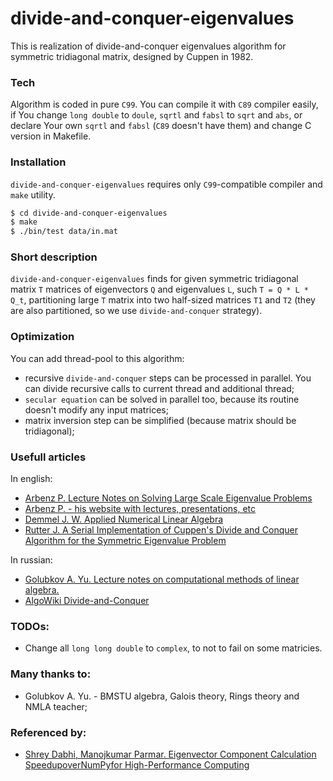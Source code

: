 # divide-and-conquer-eigenvalues

This is realization of divide-and-conquer eigenvalues algorithm for symmetric tridiagonal matrix, designed by Cuppen in 1982.

### Tech

Algorithm is coded in pure `C99`. You can compile it with `C89` compiler easily, if You change `long double` to `doule`, `sqrtl` and `fabsl` to `sqrt` and `abs`, or declare Your own `sqrtl` and `fabsl` (`C89` doesn't have them) and change C version in Makefile.

### Installation

`divide-and-conquer-eigenvalues` requires only `C99`-compatible compiler and `make` utility.

```sh
$ cd divide-and-conquer-eigenvalues
$ make
$ ./bin/test data/in.mat
```

### Short description

`divide-and-conquer-eigenvalues` finds for given symmetric tridiagonal matrix `T` matrices of eigenvectors `Q` and eigenvalues `L`, such `T = Q * L * Q_t`, partitioning large `T` matrix into two half-sized matrices `T1` and `T2` (they are also partitioned, so we use `divide-and-conquer` strategy).

### Optimization

You can add thread-pool to this algorithm:
- recursive `divide-and-conquer` steps can be processed in parallel. You can divide recursive calls to current thread and additional thread;
- `secular equation` can be solved in parallel too, because its routine doesn't modify any input matrices;
- matrix inversion step can be simplified (because matrix should be tridiagonal);

### Usefull articles

In english:
- [Arbenz P. Lecture Notes on Solving Large Scale Eigenvalue Problems](https://yadi.sk/i/7Ry-GgZ_vYoDvw)
- [Arbenz P. - his website with lectures, presentations, etc](http://people.inf.ethz.ch/arbenz/ewp/index.html)
- [Demmel J. W. Applied Numerical Linear Algebra](https://yadi.sk/i/CAk-jcKLxsj85Q)
- [Rutter J. A Serial Implementation of Cuppen's Divide and Conquer Algorithm for the Symmetric Eigenvalue Problem](https://yadi.sk/i/_UFPGDnKvpdfqA)

In russian:
- [Golubkov A. Yu. Lecture notes on computational methods of linear algebra.](https://yadi.sk/i/SQ0BW2aAu0m-LQ)
- [AlgoWiki Divide-and-Conquer](https://algowiki-project.org/ru/%D0%9C%D0%B5%D1%82%D0%BE%D0%B4_%C2%AB%D1%80%D0%B0%D0%B7%D0%B4%D0%B5%D0%BB%D1%8F%D0%B9_%D0%B8_%D0%B2%D0%BB%D0%B0%D1%81%D1%82%D0%B2%D1%83%D0%B9%C2%BB_%D0%B2%D1%8B%D1%87%D0%B8%D1%81%D0%BB%D0%B5%D0%BD%D0%B8%D1%8F_%D1%81%D0%BE%D0%B1%D1%81%D1%82%D0%B2%D0%B5%D0%BD%D0%BD%D1%8B%D1%85_%D0%B7%D0%BD%D0%B0%D1%87%D0%B5%D0%BD%D0%B8%D0%B9_%D0%B8_%D0%B2%D0%B5%D0%BA%D1%82%D0%BE%D1%80%D0%BE%D0%B2_%D1%81%D0%B8%D0%BC%D0%BC%D0%B5%D1%82%D1%80%D0%B8%D1%87%D0%BD%D0%BE%D0%B9_%D1%82%D1%80%D0%B5%D1%85%D0%B4%D0%B8%D0%B0%D0%B3%D0%BE%D0%BD%D0%B0%D0%BB%D1%8C%D0%BD%D0%BE%D0%B9_%D0%BC%D0%B0%D1%82%D1%80%D0%B8%D1%86%D1%8B)

### TODOs:
- Change all `long long double` to `complex`, to not to fail on some matricies.

### Many thanks to:
- Golubkov A. Yu. - BMSTU algebra, Galois theory, Rings theory and NMLA teacher;

### Referenced by:
- [Shrey Dabhi, Manojkumar Parmar. Eigenvector Component Calculation SpeedupoverNumPyfor High-Performance Computing](https://arxiv.org/pdf/2002.04989.pdf)

